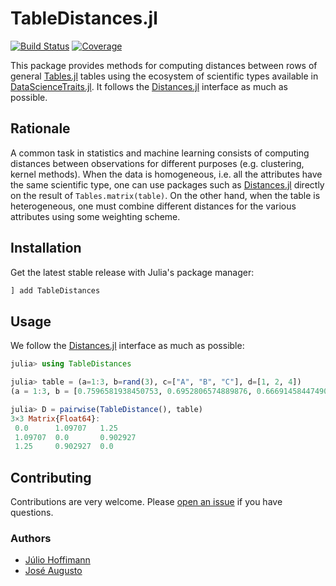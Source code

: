 # TableDistances.jl

[![Build Status](https://github.com/JuliaML/TableDistances.jl/workflows/CI/badge.svg)](https://github.com/JuliaML/TableDistances.jl/actions)
[![Coverage](https://codecov.io/gh/JuliaML/TableDistances.jl/branch/master/graph/badge.svg)](https://codecov.io/gh/JuliaML/TableDistances.jl)

This package provides methods for computing distances between rows of general
[Tables.jl](https://github.com/JuliaData/Tables.jl) tables using the ecosystem
of scientific types available in [DataScienceTraits.jl](https://github.com/JuliaML/DataScienceTraits.jl).
It follows the [Distances.jl](https://github.com/JuliaStats/Distances.jl) interface
as much as possible.

## Rationale

A common task in statistics and machine learning consists of computing distances between observations
for different purposes (e.g. clustering, kernel methods). When the data is homogeneous, i.e. all the
attributes have the same scientific type, one can use packages such as [Distances.jl](https://github.com/JuliaStats/Distances.jl)
directly on the result of `Tables.matrix(table)`. On the other hand, when the table is heterogeneous,
one must combine different distances for the various attributes using some weighting scheme.

## Installation

Get the latest stable release with Julia's package manager:

```julia
] add TableDistances
```

## Usage

We follow the [Distances.jl](https://github.com/JuliaStats/Distances.jl) interface as much as possible:

```julia
julia> using TableDistances

julia> table = (a=1:3, b=rand(3), c=["A", "B", "C"], d=[1, 2, 4])
(a = 1:3, b = [0.7596581938450753, 0.6952806574889876, 0.6669145844749085], c = ["A", "B", "C"], d = [1, 2, 4])

julia> D = pairwise(TableDistance(), table)
3×3 Matrix{Float64}:
 0.0      1.09707   1.25
 1.09707  0.0       0.902927
 1.25     0.902927  0.0
```

## Contributing

Contributions are very welcome. Please [open an issue](https://github.com/JuliaML/TableDistances.jl/issues) if you have questions.

### Authors

- [Júlio Hoffimann](https://github.com/JuliaML)
- [José Augusto](https://github.com/mrr00b00t)
